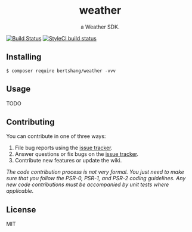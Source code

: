 <h1 align="center"> weather </h1>

<p align="center"> a Weather SDK.</p>

[![Build Status](https://travis-ci.org/bertshang/weather.svg?branch=master)](https://travis-ci.org/bertshang/weather) 
[![StyleCI build status](https://github.styleci.io/repos/194388119/shield)](https://github.styleci.io/repos/194388119)

## Installing

```shell
$ composer require bertshang/weather -vvv
```

## Usage

TODO

## Contributing

You can contribute in one of three ways:

1. File bug reports using the [issue tracker](https://github.com/bertshang/weather/issues).
2. Answer questions or fix bugs on the [issue tracker](https://github.com/bertshang/weather/issues).
3. Contribute new features or update the wiki.

_The code contribution process is not very formal. You just need to make sure that you follow the PSR-0, PSR-1, and PSR-2 coding guidelines. Any new code contributions must be accompanied by unit tests where applicable._

## License

MIT